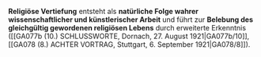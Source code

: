 
**Religiöse Vertiefung** entsteht als **natürliche Folge wahrer wissenschaftlicher und künstlerischer Arbeit** und führt zur **Belebung des gleichgültig gewordenen religiösen Lebens** durch erweiterte Erkenntnis ([[GA077b (10.) SCHLUSSWORTE, Dornach, 27. August 1921|GA077b/10]], [[GA078 (8.) ACHTER VORTRAG, Stuttgart, 6. September 1921|GA078/8]]).
